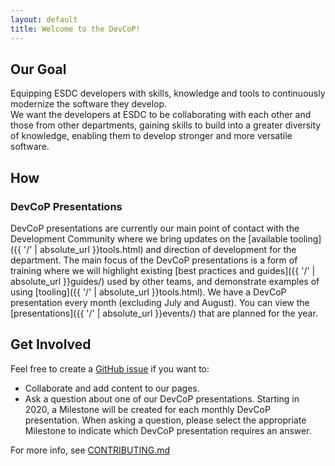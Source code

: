 ```yaml
---
layout: default
title: Welcome to the DevCoP!
---
```


## Our Goal

Equipping ESDC developers with skills, knowledge and tools to continuously modernize the software they develop.  
We want the developers at ESDC to be collaborating with each other and those from other departments, gaining skills to build into a greater diversity of knowledge, enabling them to develop stronger and more versatile software.

## How

### DevCoP Presentations

DevCoP presentations are currently our main point of contact with the Development Community where we bring updates on the [available tooling]({{ '/' | absolute_url }}tools.html) and direction of development for the department. The main focus of the DevCoP presentations is a form of training where we will highlight existing [best practices and guides]({{ '/' | absolute_url }}guides/) used by other teams, and demonstrate examples of using [tooling]({{ '/' | absolute_url }}tools.html).
We have a DevCoP presentation every month (excluding July and August). You can view the [presentations]({{ '/' | absolute_url }}events/) that are planned for the year.  

## Get Involved

Feel free to create a [GitHub issue](https://github.com/esdc-devcop/esdc-devcop.github.io/issues/new/choose) if you want to:

- Collaborate and add content to our pages.
- Ask a question about one of our DevCoP presentations. Starting in 2020, a Milestone will be created for each monthly DevCoP presentation. When asking a question, please select the appropriate Milestone to indicate which DevCoP presentation requires an answer.

For more info, see [CONTRIBUTING.md](https://github.com/esdc-devcop/esdc-devcop.github.io/blob/master/CONTRIBUTING.md)
